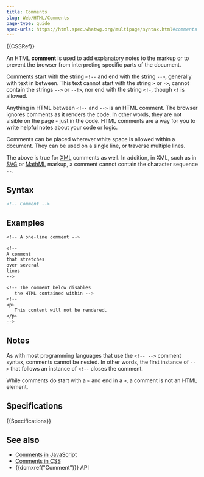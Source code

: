 ```yaml
---
title: Comments
slug: Web/HTML/Comments
page-type: guide
spec-urls: https://html.spec.whatwg.org/multipage/syntax.html#comments
---
```


{{CSSRef}}

An HTML **comment** is used to add explanatory notes to the markup or to prevent the browser from interpreting specific parts of the document.

Comments start with the string `<!--` and end with the string `-->`, generally with text in between. This text cannot start with the string `>` or `->`, cannot contain the strings `-->` or `--!>`, nor end with the string `<!-`, though `<!` is allowed.

Anything in HTML between `<!--` and `-->` is an HTML comment. The browser ignores comments as it renders the code. In other words, they are not visible on the page - just in the code. HTML comments are a way for you to write helpful notes about your code or logic.

Comments can be placed wherever white space is allowed within a document. They can be used on a single line, or traverse multiple lines.

The above is true for [XML](/en-US/docs/Web/XML) comments as well. In addition, in XML, such as in [SVG](/en-US/docs/Web/SVG) or [MathML](/en-US/docs/Web/MathML) markup, a comment cannot contain the character sequence `--`.

## Syntax

```html
<!-- Comment -->
```

## Examples

```css
<!-- A one-line comment -->

<!--
A comment
that stretches
over several
lines
-->

<!-- The comment below disables
   the HTML contained within -->
<!--
<p>
   This content will not be rendered.
</p>
-->
```

## Notes

As with most programming languages that use the `<!-- -->` comment syntax, comments cannot be nested. In other words, the first instance of `-->` that follows an instance of `<!--` closes the comment.

While comments do start with a `<` and end in a `>`, a comment is not an HTML element.

## Specifications

{{Specifications}}

## See also

- [Comments in JavaScript](/en-US/docs/Learn/Getting_started_with_the_web/JavaScript_basics#comments)
- [Comments in CSS](/en-US/docs/Web/CSS/Comments)
- {{domxref("Comment")}} API
